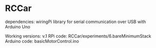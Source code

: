 # RCCar

dependencies: wiringPi library for serial communication over USB with Arduino Uno

Working versions:
v.1 
RPi code: RCCar/experiments/6.bareMinimumStack
Arduino code: basicMotorControl.ino
